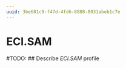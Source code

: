 ```yaml
---
uuid: 3be681c9-f47d-4fd6-8888-8031abeb1c7e
---
```



# ECI.SAM


#TODO: ## Describe *ECI.SAM* profile

